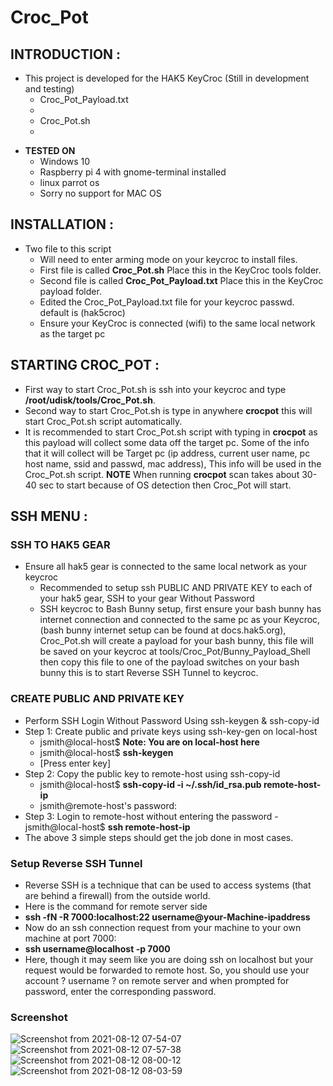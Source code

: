 # Croc_Pot

## INTRODUCTION :
  - This project is developed for the HAK5 KeyCroc (Still in development and testing)
    - Croc_Pot_Payload.txt
    - 
    - Croc_Pot.sh
    - 
* **TESTED ON**
  - Windows 10
  - Raspberry pi 4 with gnome-terminal installed
  - linux parrot os
  - Sorry no support for MAC OS

## INSTALLATION :

* Two file to this script
  - Will need to enter arming mode on your keycroc to install files.
  - First file is called **Croc_Pot.sh** Place this in the KeyCroc tools folder.
  - Second file is called **Croc_Pot_Payload.txt** Place this in the KeyCroc payload folder.
  - Edited the Croc_Pot_Payload.txt file for your keycroc passwd. default is (hak5croc)
  - Ensure your KeyCroc is connected (wifi) to the same local network as the target pc

## STARTING CROC_POT :

  - First way to start Croc_Pot.sh is ssh into your keycroc and type **/root/udisk/tools/Croc_Pot.sh**.
  - Second way to start Croc_Pot.sh is type in anywhere **crocpot** this will start Croc_Pot.sh script automatically.
  - It is recommended to start Croc_Pot.sh script with typing in **crocpot** as this payload will collect some data off the target pc. Some of the info that it will collect will be Target pc (ip address, current user name, pc host name, ssid and passwd, mac address), This info will be used in the Croc_Pot.sh script. **NOTE** When running **crocpot** scan takes about 30-40 sec to start because of OS detection then Croc_Pot will start.

## SSH MENU :

### SSH TO HAK5 GEAR
 * Ensure all hak5 gear is connected to the same local network as your keycroc
   - Recommended to setup ssh PUBLIC AND PRIVATE KEY to each of your hak5 gear, SSH to your gear Without Password
   - SSH keycroc to Bash Bunny setup, first ensure your bash bunny has internet connection and connected to the same pc as your Keycroc, (bash bunny internet setup can be found at docs.hak5.org), Croc_Pot.sh will create a payload for your bash bunny, this file will be saved on your keycroc at tools/Croc_Pot/Bunny_Payload_Shell then copy this file to one of the payload switches on your bash bunny this is to start Reverse SSH Tunnel to keycroc.

### CREATE PUBLIC AND PRIVATE KEY
* Perform SSH Login Without Password Using ssh-keygen & ssh-copy-id
* Step 1: Create public and private keys using ssh-key-gen on local-host
  - jsmith@local-host$ **Note: You are on local-host here**
  - jsmith@local-host$ **ssh-keygen**
  - [Press enter key]
 * Step 2: Copy the public key to remote-host using ssh-copy-id
   - jsmith@local-host$ **ssh-copy-id -i ~/.ssh/id_rsa.pub remote-host-ip**
   - jsmith@remote-host's password:
 * Step 3: Login to remote-host without entering the password
   -jsmith@local-host$ **ssh remote-host-ip**
 * The above 3 simple steps should get the job done in most cases.
 
 ### Setup Reverse SSH Tunnel
   - Reverse SSH is a technique that can be used to access systems (that are behind a firewall) from the outside world.
   - Here is the command for remote server side
   - **ssh -fN -R 7000:localhost:22 username@your-Machine-ipaddress**
   - Now do an ssh connection request from your machine to your own machine at port 7000:
   - **ssh username@localhost -p 7000**
   - Here, though it may seem like you are doing ssh on localhost but your request would be forwarded to remote host. So, you should use your account ? username ? on remote server and when prompted for password, enter the corresponding password.

### Screenshot
![Screenshot from 2021-08-12 07-54-07](https://user-images.githubusercontent.com/71735542/129192585-d0933663-748a-4000-9102-6e1ceb4a851c.png)
![Screenshot from 2021-08-12 07-57-38](https://user-images.githubusercontent.com/71735542/129192913-8b880ee7-31f3-41ba-ac6b-59188e594460.png)
![Screenshot from 2021-08-12 08-00-12](https://user-images.githubusercontent.com/71735542/129193161-60bea2b4-99f5-4781-8a8c-dbd7d4b3d27f.png)
![Screenshot from 2021-08-12 08-03-59](https://user-images.githubusercontent.com/71735542/129193656-fbfcbc3c-207b-4555-be22-32a66cbe9aea.png)

